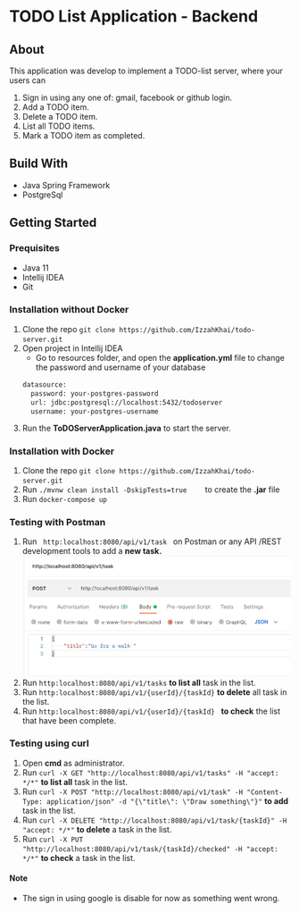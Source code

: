 # TODO List Application - Backend
## About
This application was develop to implement a TODO-list server, where your users can
1. Sign in using any one of: gmail, facebook or github login.
2. Add a TODO item.
3. Delete a TODO item.
4. List all TODO items.
5. Mark a TODO item as completed.

## Build With
* Java Spring Framework
* PostgreSql

## Getting Started
### Prequisites

  * Java 11
  * Intellij IDEA
  * Git

### Installation without Docker
  1. Clone the repo
    ```
     git clone https://github.com/IzzahKhai/todo-server.git
    ```
  2. Open project in Intellij IDEA
      * Go to resources folder, and open the **application.yml** file to change the password and username of your database
      ```   
      datasource:
        password: your-postgres-password
        url: jdbc:postgresql://localhost:5432/todoserver
        username: your-postgres-username
  3. Run the **ToDOServerApplication.java** to start the server.
  
  ### Installation with Docker
   1. Clone the repo
    ```
     git clone https://github.com/IzzahKhai/todo-server.git
    ```
   2. Run 
    ```
    ./mvnw clean install -DskipTests=true    
    ``` to create the **.jar** file
   3. Run 
    ```
    docker-compose up
    ``` 
    
  
  ### Testing with Postman
  1. Run
    ``` 
  http:localhost:8080/api/v1/task 
    ``` on Postman or any API /REST development tools to add a **new task.**
  ![This is an example of adding new task.](/src-img/add.png)
  2. Run
    ```
     http:localhost:8080/api/v1/tasks
    ``` 
 **to list all** task in the list.
  3. Run 
    ```
  http:localhost:8080/api/v1/{userId}/{taskId}
    ```
        **to delete** all task in the list.
  4. Run ```http:localhost:8080/api/v1/{userId}/{taskId} ``` **to check** the list that have been complete.
  
  ### Testing using curl
  1. Open **cmd** as administrator.
  2. Run
    ```
    curl -X GET "http://localhost:8080/api/v1/tasks" -H "accept: */*"
    ```
    **to list all** task in the list.
  3. Run
    ```
    curl -X POST "http://localhost:8080/api/v1/task" -H "Content-Type: application/json" -d "{\"title\": \"Draw something\"}"
    ```
    **to add** task in the list.
  4. Run
    ```
    curl -X DELETE "http://localhost:8080/api/v1/task/{taskId}" -H "accept: */*"
    ```
    **to delete** a task in the list.
  5. Run
    ```
    curl -X PUT "http://localhost:8080/api/v1/task/{taskId}/checked" -H "accept: */*"
    ```
    **to check** a task in the list.
  
#### Note
* The sign in using google is disable for now as something went wrong.
